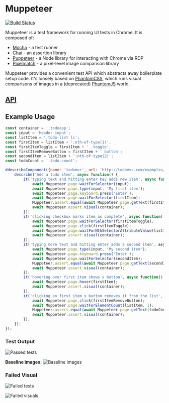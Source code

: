 # Muppeteer
[![Build Status](https://travis-ci.org/HuddleEng/Muppeteer.svg?branch=master)](https://travis-ci.org/HuddleEng/Muppeteer)

Muppeteer is a test framework for running UI tests in Chrome. It is composed of:

- [Mocha](https://mochajs.org/) - a test runner
- [Chai](http://chaijs.com/) - an assertion library
- [Puppeteer](https://github.com/GoogleChrome/puppeteer) - a Node library for interacting with Chrome via RDP
- [Pixelmatch](https://github.com/mapbox/pixelmatch) - a pixel-level image comparison library

Muppeteer provides a convenient test API which abstracts away boilerplate setup code. It's loosely based on
[PhantomCSS](https://github.com/Huddle/PhantomCSS), which runs visual comparisons of images in a (deprecated)
[PhantomJS](http://phantomjs.org/) world.

## [API](https://github.com/HuddleEng/Muppeteer/blob/master/API.md)

## Example Usage

```javascript
const container = '.todoapp';
const input = 'header input';
const listItem = '.todo-list li';
const firstItem = listItem + ':nth-of-type(1)';
const firstItemToggle = firstItem + ' .toggle';
const firstItemRemoveButton = firstItem + ' button';
const secondItem = listItem + ':nth-of-type(2)';
const todoCount = '.todo-count';

ddescribeComponent({name: 'todomvc', url: 'http://todomvc.com/examples/react/#/'}, function() {
    describe('Add a todo item', async function() {
        it('typing text and hitting enter key adds new item', async function() {
            await Muppeteer.page.waitForSelector(input);
            await Muppeteer.page.type(input, 'My first item');
            await Muppeteer.page.keyboard.press('Enter');
            await Muppeteer.page.waitForSelector(firstItem);
            Muppeteer.assert.equal(await Muppeteer.page.getText(firstItem), 'My first item');
            await Muppeteer.assert.visual(container);
        });
        it('clicking checkbox marks item as complete', async function() {
            await Muppeteer.page.waitForSelector(firstItemToggle);
            await Muppeteer.page.click(firstItemToggle);
            await Muppeteer.page.waitForNthSelectorAttributeValue(listItem, 1, 'class', 'completed');
            await Muppeteer.assert.visual(container);
        });
        it('typing more text and hitting enter adds a second item', async function() {
            await Muppeteer.page.type(input, 'My second item');
            await Muppeteer.page.keyboard.press('Enter');
            await Muppeteer.page.waitForSelector(secondItem);
            Muppeteer.assert.equal(await Muppeteer.page.getText(secondItem), 'My second item');
            await Muppeteer.assert.visual(container);
        });
        it('hovering over first item shows x button', async function() {
            await Muppeteer.page.hover(firstItem);
            await Muppeteer.assert.visual(container);
        });
        it('clicking on first item x button removes it from the list', async function() {
            await Muppeteer.page.click(firstItemRemoveButton);
            await Muppeteer.page.waitForElementCount(listItem, 1);
            Muppeteer.assert.equal(await Muppeteer.page.getText(todoCount), '1 item left');
            await Muppeteer.assert.visual(container);
        });
    });
});

```

### Test Output
![Passed tests](https://i.imgur.com/TvNGwmU.png "Passed tests")

**Baseline images:**
![Baseline images](https://i.imgur.com/ohp58e5.png "Baseline images")

### Failed Visual
![Failed tests](https://i.imgur.com/WTWi80H.png "Failed tests")

![Failed visuals](https://i.imgur.com/7D8C5rf.gif "Failed Visuals")

